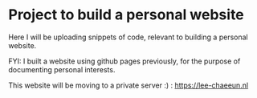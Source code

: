 # Project to build a personal website

Here I will be uploading snippets of code, relevant to building a personal website. 

FYI: I built a website using github pages previously, for the purpose of documenting personal interests. 

This website will be moving to a private server :) : https://lee-chaeeun.nl 


